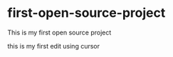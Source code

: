 # first-open-source-project
This is my first open source project


this is my first edit using cursor
